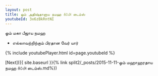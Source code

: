```yaml
---
layout: post
title: ஓம் அதிஷ்தானாய நமஹ ௧௦௮ டைம்ஸ்
youtubeId: 3x6zBkRntNI
---
```

 
 
 ஓம் மகா பீஜாய நமஹ  
 
 -  எல்லாவற்றிற்கும் பிரதான வேர் யார் 
 
  
 
  
 
 
 
 
 
 


{% include youtubePlayer.html id=page.youtubeId %}
 
[Next]({{ site.baseurl }}{% link  split2/_posts/2015-11-11-ஓம் மஹாஹரதாய நமஹ ௧௦௮ டைம்ஸ்.md%})
 
